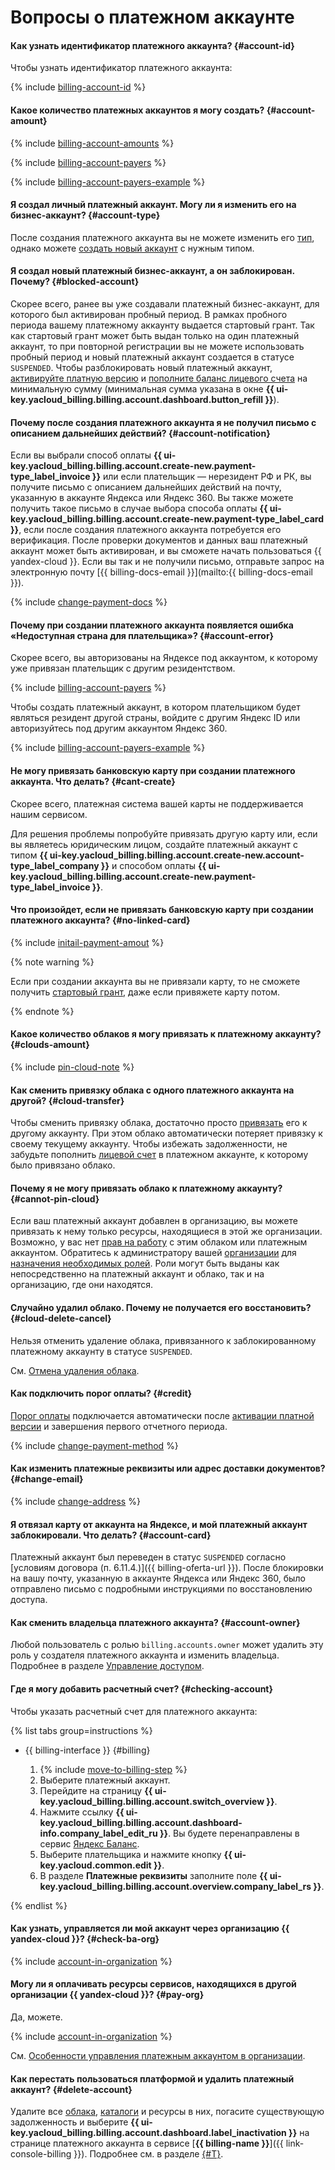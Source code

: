 # Вопросы о платежном аккаунте

#### Как узнать идентификатор платежного аккаунта? {#account-id}

Чтобы узнать идентификатор платежного аккаунта:

{% include [billing-account-id](../../_includes/billing/billing-account-id.md) %}

#### Какое количество платежных аккаунтов я могу создать? {#account-amount}

{% include [billing-account-amounts](../../billing/_includes/billing-account-amounts.md) %}

{% include [billing-account-payers](../../billing/_includes/billing-account-payers.md) %}

{% include [billing-account-payers-example](../../billing/_includes/billing-account-payers-example.md) %}

#### Я создал личный платежный аккаунт. Могу ли я изменить его на бизнес-аккаунт? {#account-type}

После создания платежного аккаунта вы не можете изменить его [тип](../../billing/concepts/billing-account.md#ba-types), однако можете [создать новый аккаунт](../../billing/operations/create-new-account.md) с нужным типом.

#### Я создал новый платежный бизнес-аккаунт, а он заблокирован. Почему? {#blocked-account}

Скорее всего, ранее вы уже создавали платежный бизнес-аккаунт, для которого был активирован пробный период. В рамках пробного периода вашему платежному аккаунту выдается стартовый грант. Так как стартовый грант может быть выдан только на один платежный аккаунт, то при повторной регистрации вы не можете использовать пробный период и новый платежный аккаунт создается в статусе `SUSPENDED`.
Чтобы разблокировать новый платежный аккаунт, [активируйте платную версию](../../billing/operations/activate-commercial.md) и [пополните баланс лицевого счета](../../billing/operations/pay-the-bill.md) на минимальную сумму (минимальная сумма указана в окне **{{ ui-key.yacloud_billing.billing.account.dashboard.button_refill }}**).

#### Почему после создания платежного аккаунта я не получил письмо с описанием дальнейших действий? {#account-notification}

Если вы выбрали способ оплаты **{{ ui-key.yacloud_billing.billing.account.create-new.payment-type_label_invoice }}** или если плательщик — нерезидент РФ и РК, вы получите письмо с описанием дальнейших действий на почту, указанную в аккаунте Яндекса или Яндекс 360. Вы также можете получить такое письмо в случае выбора способа оплаты **{{ ui-key.yacloud_billing.billing.account.create-new.payment-type_label_card }}**, если после создания платежного аккаунта потребуется его верификация. После проверки документов и данных ваш платежный аккаунт может быть активирован, и вы сможете начать пользоваться {{ yandex-cloud }}.
Если вы так и не получили письмо, отправьте запрос на электронную почту [{{ billing-docs-email }}](mailto:{{ billing-docs-email }}).

{% include [change-payment-docs](../../billing/_includes/change-payment-docs.md) %}

#### Почему при создании платежного аккаунта появляется ошибка «Недоступная страна для плательщика»? {#account-error}

Скорее всего, вы авторизованы на Яндексе под аккаунтом, к которому уже привязан плательщик с другим резидентством. 

{% include [billing-account-payers](../../billing/_includes/billing-account-payers.md) %}

Чтобы создать платежный аккаунт, в котором плательщиком будет являться резидент другой страны, войдите с другим Яндекс ID или авторизуйтесь под другим аккаунтом Яндекс 360. 

{% include [billing-account-payers-example](../../billing/_includes/billing-account-payers-example.md) %}

#### Не могу привязать банковскую карту при создании платежного аккаунта. Что делать? {#cant-create}

Скорее всего, платежная система вашей карты не поддерживается нашим сервисом.

Для решения проблемы попробуйте привязать другую карту или, если вы являетесь юридическим лицом, создайте платежный аккаунт с типом **{{ ui-key.yacloud_billing.billing.account.create-new.account-type_label_company }}** и способом оплаты **{{ ui-key.yacloud_billing.billing.account.create-new.payment-type_label_invoice }}**.

#### Что произойдет, если не привязать банковскую карту при создании платежного аккаунта? {#no-linked-card}

{% include [initail-payment-amout](../../_includes/billing/initial-payment-amount.md) %}

{% note warning %}

Если при создании аккаунта вы не привязали карту, то не сможете получить [стартовый грант](../../billing/concepts/bonus-account.md), даже если привяжете карту потом.

{% endnote %}

#### Какое количество облаков я могу привязать к платежному аккаунту? {#clouds-amount}

{% include [pin-cloud-note](../../billing/_includes/pin-cloud-note.md) %}

#### Как сменить привязку облака с одного платежного аккаунта на другой? {#cloud-transfer}

Чтобы сменить привязку облака, достаточно просто [привязать](../../billing/operations/pin-cloud.md) его к другому аккаунту. При этом облако автоматически потеряет привязку к своему текущему аккаунту. Чтобы избежать задолженности, не забудьте пополнить [лицевой счет](../../billing/concepts/personal-account.md) в платежном аккаунте, к которому было привязано облако.

#### Почему я не могу привязать облако к платежному аккаунту? {#cannot-pin-cloud}

Если ваш платежный аккаунт добавлен в организацию, вы можете привязать к нему только ресурсы, находящиеся в этой же организации. Возможно, у вас нет [прав на работу](../../billing/operations/pin-cloud.md#bind-roles) с этим облаком или платежным аккаунтом. Обратитесь к администратору вашей [организации](../../billing/concepts/organization.md) для [назначения необходимых ролей](../../billing/security/index.md#set-role).
Роли могут быть выданы как непосредственно на платежный аккаунт и облако, так и на организацию, где они находятся.

#### Случайно удалил облако. Почему не получается его восстановить? {#cloud-delete-cancel}

Нельзя отменить удаление облака, привязанного к заблокированному платежному аккаунту в статусе `SUSPENDED`.

См. [Отмена удаления облака](../../resource-manager/operations/cloud/delete-cancel.md).

#### Как подключить порог оплаты? {#credit}

[Порог оплаты](../../billing/concepts/billing-threshold.md) подключается автоматически после [активации платной версии](../../billing/operations/activate-commercial.md) и завершения первого отчетного периода.

{% include [change-payment-method](../../billing/_includes/change-payment-method.md) %}

#### Как изменить платежные реквизиты или адрес доставки документов? {#change-email}

{% include [change-address](../../billing/_includes/change-address.md) %}


#### Я отвязал карту от аккаунта на Яндексе, и мой платежный аккаунт заблокировали. Что делать? {#account-card}


Платежный аккаунт был переведен в статус `SUSPENDED` согласно [условиям договора (п. 6.11.4.)]({{ billing-oferta-url }}).
После блокировки на вашу почту, указанную в аккаунте Яндекса или Яндекс 360, было отправлено письмо с подробными инструкциями по восстановлению доступа.




#### Как сменить владельца платежного аккаунта? {#account-owner}

Любой пользователь с ролью `billing.accounts.owner` может удалить эту роль у создателя платежного аккаунта и изменить владельца. Подробнее в разделе [Управление доступом](../../billing/security/index.md).

#### Где я могу добавить расчетный счет? {#checking-account}

Чтобы указать расчетный счет для платежного аккаунта:

{% list tabs group=instructions %}

- {{ billing-interface }} {#billing}

   1. {% include [move-to-billing-step](../../billing/_includes/move-to-billing-step.md) %}
   1. Выберите платежный аккаунт.
   1. Перейдите на страницу **{{ ui-key.yacloud_billing.billing.account.switch_overview }}**.
   1. Нажмите ссылку **{{ ui-key.yacloud_billing.billing.account.dashboard-info.company_label_edit_ru }}**. 
      Вы будете перенаправлены в сервис [Яндекс Баланс](https://balance.yandex.ru/).
   1. Выберите плательщика и нажмите кнопку **{{ ui-key.yacloud.common.edit }}**.
   1. В разделе **Платежные реквизиты** заполните поле **{{ ui-key.yacloud_billing.billing.account.overview.company_label_rs }}**.

{% endlist %}

#### Как узнать, управляется ли мой аккаунт через организацию {{ yandex-cloud }}? {#check-ba-org}

{% include [account-in-organization](../../_includes/billing/check-account-organization.md) %}

#### Могу ли я оплачивать ресурсы сервисов, находящихся в другой организации {{ yandex-cloud }}? {#pay-org}

Да, можете.

{% include [account-in-organization](../../_includes/billing/pay-resouces-of-another-organization.md) %}

См. [Особенности управления платежным аккаунтом в организации](../../billing/concepts/organization.md).

#### Как перестать пользоваться платформой и удалить платежный аккаунт? {#delete-account}


Удалите все [облака](../../resource-manager/concepts/resources-hierarchy.md#cloud), [каталоги](../../resource-manager/concepts/resources-hierarchy.md#folder) и ресурсы в них, погасите существующую задолженность и выберите **{{ ui-key.yacloud_billing.billing.account.dashboard.label_inactivation }}** на странице платежного аккаунта в сервисе [**{{ billing-name }}**]({{ link-console-billing }}). Подробнее см. в разделе [{#T}](../../billing/operations/delete-account.md).


